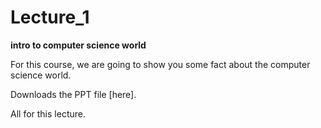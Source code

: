 # Lecture_1

**intro to computer science world**

For this course, we are going to show you some fact about the computer science world.

Downloads the PPT file [here].

All for this lecture.
